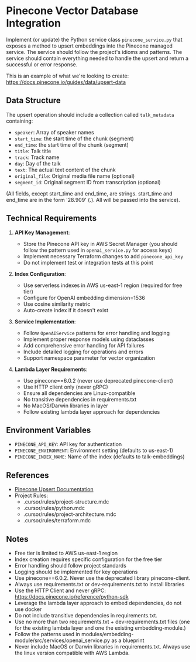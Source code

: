 # Pinecone Vector Database Integration

Implement (or update) the Python service class `pinecone_service.py` that exposes a method to upsert embeddings into the Pinecone managed service. The service should follow the project's idioms and patterns. The service should contain everything needed to handle the upsert and return a successful or error response.

This is an example of what we're looking to create: https://docs.pinecone.io/guides/data/upsert-data

## Data Structure
The upsert operation should include a collection called `talk_metadata` containing:
* `speaker`: Array of speaker names
* `start_time`: the start time of the chunk (segment)
* `end_time`: the start time of the chunk (segment)
* `title`: Talk title
* `track`: Track name
* `day`: Day of the talk
* `text`: The actual text content of the chunk
* `original_file`: Original media file name (optional)
* `segment_id`: Original segment ID from transcription (optional)

(All fields, except start_time and end_time, are strings. start_time and end_time are in the form '28.909' (<MM>.<ss>). All will be passed into the service).

## Technical Requirements
1. **API Key Management**:
   * Store the Pinecone API key in AWS Secret Manager (you should follow the pattern used in `openai_service.py` for access keys)
   * Implement necessary Terraform changes to add `pinecone_api_key`
   * Do not implement test or integration tests at this point

2. **Index Configuration**:
   * Use serverless indexes in AWS us-east-1 region (required for free tier)
   * Configure for OpenAI embedding dimension=1536
   * Use cosine similarity metric
   * Auto-create index if it doesn't exist

3. **Service Implementation**:
   * Follow `OpenAIService` patterns for error handling and logging
   * Implement proper response models using dataclasses
   * Add comprehensive error handling for API failures
   * Include detailed logging for operations and errors
   * Support namespace parameter for vector organization

4. **Lambda Layer Requirements**:
   * Use pinecone==6.0.2 (never use deprecated pinecone-client)
   * Use HTTP client only (never gRPC)
   * Ensure all dependencies are Linux-compatible
   * No transitive dependencies in requirements.txt
   * No MacOS/Darwin libraries in layer
   * Follow existing lambda layer approach for dependencies

## Environment Variables
* `PINECONE_API_KEY`: API key for authentication
* `PINECONE_ENVIRONMENT`: Environment setting (defaults to us-east-1)
* `PINECONE_INDEX_NAME`: Name of the index (defaults to talk-embeddings)

## References
* [Pinecone Upsert Documentation](https://docs.pinecone.io/guides/data/upsert-data)
* Project Rules:
  - .cursor/rules/project-structure.mdc
  - .cursor/rules/python.mdc
  - .cursor/rules/project-architecture.mdc
  - .cursor/rules/terraform.mdc

## Notes
* Free tier is limited to AWS us-east-1 region
* Index creation requires specific configuration for the free tier
* Error handling should follow project standards
* Logging should be implemented for key operations
* Use pinecone==6.0.2. Never use the deprecated library pinecone-client.
* Always use requirements.txt or dev-requirements.txt to install libraries
* Use the HTTP Client and never gRPC: https://docs.pinecone.io/reference/python-sdk
* Leverage the lambda layer approach to embed dependencies, do not use docker
* Do not include transitive dependencies in requirements.txt.
* Use no more than two requirements.txt + dev-requirements.txt files (one for the existing lambda layer and one the existing embedding-module.)
* Follow the patterns used in modules/embedding-module/src/services/openai_service.py as a blueprint
* Never include MacOS or Darwin libraries in requirements.txt. Always use the linux version compatible with AWS Lambda.